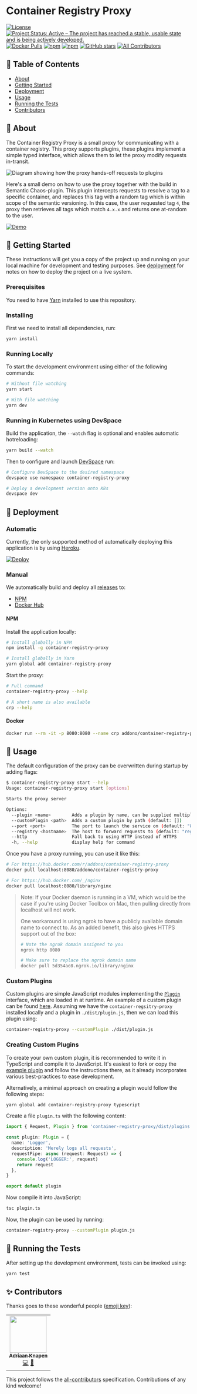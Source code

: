 # Container Registry Proxy

[![License](https://img.shields.io/github/license/Addono/container-registry-proxy?style=flat-square)](https://github.com/Addono/container-registry-proxy/blob/master/LICENSE)
[![Project Status: Active – The project has reached a stable, usable state and is being actively developed.](https://img.shields.io/badge/project%20status-Active-greengrass?style=flat-square)](https://www.repostatus.org/#active)
[![Docker Pulls](https://img.shields.io/docker/pulls/addono/container-registry-proxy?style=flat-square)][hub]
[![npm](https://img.shields.io/npm/dt/container-registry-proxy?style=flat-square)](https://www.npmjs.com/package/container-registry-proxy)
[![npm](https://img.shields.io/npm/v/container-registry-proxy?style=flat-square)](https://www.npmjs.com/package/container-registry-proxy)
[![GitHub stars](https://img.shields.io/github/stars/Addono/container-registry-proxy?style=flat-square)](https://github.com/Addono/container-registry-proxy/stargazers)<!-- ALL-CONTRIBUTORS-BADGE:START - Do not remove or modify this section -->
[![All Contributors](https://img.shields.io/badge/all_contributors-1-orange.svg?style=flat-square)](#contributors-)

<!-- ALL-CONTRIBUTORS-BADGE:END -->

## 📝 Table of Contents

- [About](#about)
- [Getting Started](#getting_started)
- [Deployment](#deployment)
- [Usage](#usage)
- [Running the Tests](#tests)
- [Contributors](#contributors)

## 🧐 About <a name = "about"></a>

The Container Registry Proxy is a small proxy for communicating with a container registry. This proxy supports plugins, these plugins implement a simple typed interface, which allows them to let the proxy modify requests in-transit.

![Diagram showing how the proxy hands-off requests to plugins](https://raw.githubusercontent.com/Addono/container-registry-proxy/master/docs/images/crp-usage-diagram-chainable-plugins.svg)

Here's a small demo on how to use the proxy together with the build in Semantic Chaos-plugin. This plugin intercepts requests to resolve a tag to a specific container, and replaces this tag with a random tag which is within scope of the semantic versioning. In this case, the user requested tag `4`, the proxy then retrieves all tags which match `4.x.x` and returns one at-random to the user.

[![Demo](https://i.imgur.com/SXidWbc.gif)](https://i.imgur.com/h9xG5ne.mp4)

## 🏁 Getting Started <a name = "getting_started"></a>

These instructions will get you a copy of the project up and running on your local machine for development and testing purposes. See [deployment](#deployment) for notes on how to deploy the project on a live system.

### Prerequisites

You need to have [Yarn](https://yarnpkg.com/en/docs/install) installed to use this repository.

### Installing

First we need to install all dependencies, run:

```bash
yarn install
```

### Running Locally

To start the development environment using either of the following commands:

```bash
# Without file watching
yarn start

# With file watching
yarn dev
```

### Running in Kubernetes using DevSpace

Build the application, the `--watch` flag is optional and enables automatic hotreloading:

```bash
yarn build --watch
```

Then to configure and launch [DevSpace](https://devspace.sh/) run:

```bash
# Configure DevSpace to the desired namespace
devspace use namespace container-registry-proxy

# Deploy a development version onto K8s
devspace dev
```

## 🚀 Deployment <a name = "deployment"></a>

### Automatic

Currently, the only supported method of automatically deploying this application is by using [Heroku][heroku-deploy].

[![Deploy](https://www.herokucdn.com/deploy/button.svg)][heroku-deploy]

### Manual

We automatically build and deploy all [releases](https://github.com/Addono/container-registry-proxy/releases) to:

- [NPM](https://www.npmjs.com/package/container-registry-proxy)
- [Docker Hub](https://hub.docker.com/r/addono/container-registry-proxy)

#### NPM

Install the application locally:

```bash
# Install globally in NPM
npm install -g container-registry-proxy

# Install globally in Yarn
yarn global add container-registry-proxy
```

Start the proxy:

```bash
# Full command
container-registry-proxy --help

# A short name is also available
crp --help
```

#### Docker

```bash
docker run --rm -it -p 8080:8080 --name crp addono/container-registry-proxy --help
```

## 🎈 Usage <a name="usage"></a>

The default configuration of the proxy can be overwritten during startup by adding flags:

```bash
$ container-registry-proxy start --help
Usage: container-registry-proxy start [options]

Starts the proxy server

Options:
  --plugin <name>        Adds a plugin by name, can be supplied multiple times (default: [])
  --customPlugin <path>  Adds a custom plugin by path (default: [])
  --port <port>          The port to launch the service on (default: "8080")
  --registry <hostname>  The host to forward requests to (default: "registry.hub.docker.com")
  --http                 Fall back to using HTTP instead of HTTPS
  -h, --help             display help for command
```

Once you have a proxy running, you can use it like this:

```bash
# For https://hub.docker.com/r/addono/container-registry-proxy
docker pull localhost:8080/addono/container-registry-proxy

# For https://hub.docker.com/_/nginx
docker pull localhost:8080/library/nginx
```

> Note: If your Docker daemon is running in a VM, which would be the case if you're using Docker Toolbox on Mac, then pulling directly from localhost will not work.
>
> One workaround is using ngrok to have a publicly available domain name to connect to. As an added benefit, this also gives HTTPS support out of the box:
>
> ```bash
> # Note the ngrok domain assigned to you
> ngrok http 8080
>
> # Make sure to replace the ngrok domain name
> docker pull 5d354ae8.ngrok.io/library/nginx
> ```

### Custom Plugins

Custom plugins are simple JavaScript modules implementing the [`Plugin`](./src/plugins.ts) interface, which are loaded in at runtime. An example of a custom plugin can be found [here](https://github.com/Addono/container-registry-proxy-custom-plugin-example). Assuming we have the `container-regsitry-proxy` installed locally and a plugin in `./dist/plugin.js`, then we can load this plugin using:

```bash
container-registry-proxy --customPlugin ./dist/plugin.js
```

### Creating Custom Plugins

To create your own custom plugin, it is recommended to write it in TypeScript and compile it to JavaScript. It's easiest to fork or copy the [example plugin](https://github.com/Addono/container-registry-proxy-custom-plugin-example) and follow the instructions there, as it already incorporates various best-practices to ease development.

Alternatively, a minimal approach on creating a plugin would follow the following steps:

```bash
yarn global add container-registry-proxy typescript
```

Create a file `plugin.ts` with the following content:

```typescript
import { Request, Plugin } from 'container-registry-proxy/dist/plugins'

const plugin: Plugin = {
  name: 'Logger',
  description: 'Merely logs all requests',
  requestPipe: async (request: Request) => {
    console.log('LOGGER:', request)
    return request
  },
}

export default plugin
```

Now compile it into JavaScript:

```bash
tsc plugin.ts
```

Now, the plugin can be used by running:

```bash
container-registry-proxy --customPlugin plugin.js
```

## 🔧 Running the Tests <a name = "tests"></a>

After setting up the development environment, tests can be invoked using:

```bash
yarn test
```

## ✨ Contributors <a name = "contributors"></a>

Thanks goes to these wonderful people ([emoji key](https://allcontributors.org/docs/en/emoji-key)):

<!-- ALL-CONTRIBUTORS-LIST:START - Do not remove or modify this section -->
<!-- prettier-ignore-start -->
<!-- markdownlint-disable -->
<table>
  <tr>
    <td align="center"><a href="https://aknapen.nl"><img src="https://avatars1.githubusercontent.com/u/15435678?v=4" width="100px;" alt=""/><br /><sub><b>Adriaan Knapen</b></sub></a><br /><a href="https://github.com/Addono/container-registry-proxy/commits?author=Addono" title="Code">💻</a> <a href="https://github.com/Addono/container-registry-proxy/commits?author=Addono" title="Documentation">📖</a></td>
  </tr>
</table>

<!-- markdownlint-enable -->
<!-- prettier-ignore-end -->

<!-- ALL-CONTRIBUTORS-LIST:END -->

This project follows the [all-contributors](https://github.com/all-contributors/all-contributors) specification. Contributions of any kind welcome!

[hub]: https://hub.docker.com/addono/container-registry-proxy
[heroku-deploy]: https://heroku.com/deploy?template=https://github.com/addono/container-registry-proxy/tree/master
